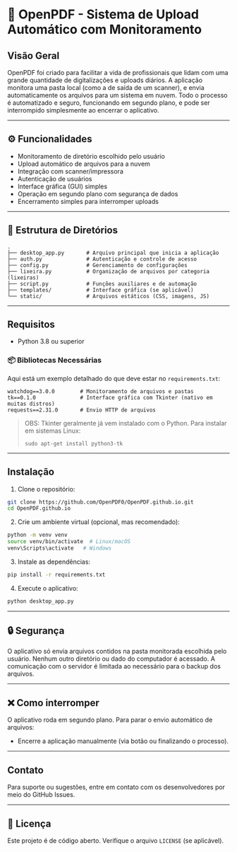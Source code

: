 
# 📁 OpenPDF - Sistema de Upload Automático com Monitoramento

##  Visão Geral

OpenPDF foi criado para facilitar a vida de profissionais que lidam com uma grande quantidade de digitalizações e uploads diários. A aplicação monitora uma pasta local (como a de saída de um scanner), e envia automaticamente os arquivos para um sistema em nuvem. Todo o processo é automatizado e seguro, funcionando em segundo plano, e pode ser interrompido simplesmente ao encerrar o aplicativo.

---

## ⚙️ Funcionalidades

- Monitoramento de diretório escolhido pelo usuário
- Upload automático de arquivos para a nuvem
- Integração com scanner/impressora
- Autenticação de usuários
- Interface gráfica (GUI) simples
- Operação em segundo plano com segurança de dados
- Encerramento simples para interromper uploads

---

## 📂 Estrutura de Diretórios

```
.
├── desktop_app.py       # Arquivo principal que inicia a aplicação
├── auth.py              # Autenticação e controle de acesso
├── config.py            # Gerenciamento de configurações
├── lixeira.py           # Organização de arquivos por categoria (lixeiras)
├── script.py            # Funções auxiliares e de automação
├── templates/           # Interface gráfica (se aplicável)
└── static/              # Arquivos estáticos (CSS, imagens, JS)
```

---

##  Requisitos

- Python 3.8 ou superior

### 📦 Bibliotecas Necessárias

Aqui está um exemplo detalhado do que deve estar no `requirements.txt`:

```
watchdog==3.0.0        # Monitoramento de arquivos e pastas
tk==0.1.0              # Interface gráfica com Tkinter (nativo em muitas distros)
requests==2.31.0       # Envio HTTP de arquivos
```

> OBS: Tkinter geralmente já vem instalado com o Python. Para instalar em sistemas Linux:
> ```
> sudo apt-get install python3-tk
> ```

---

## Instalação

1. Clone o repositório:

```bash
git clone https://github.com/OpenPDF0/OpenPDF.github.io.git
cd OpenPDF.github.io
```

2. Crie um ambiente virtual (opcional, mas recomendado):

```bash
python -m venv venv
source venv/bin/activate  # Linux/macOS
venv\Scripts\activate   # Windows
```

3. Instale as dependências:

```bash
pip install -r requirements.txt
```

4. Execute o aplicativo:

```bash
python desktop_app.py
```

---

## 🔒 Segurança

O aplicativo só envia arquivos contidos na pasta monitorada escolhida pelo usuário. Nenhum outro diretório ou dado do computador é acessado. A comunicação com o servidor é limitada ao necessário para o backup dos arquivos.

---

## ❌ Como interromper

O aplicativo roda em segundo plano. Para parar o envio automático de arquivos:
- Encerre a aplicação manualmente (via botão ou finalizando o processo).

---

## Contato

Para suporte ou sugestões, entre em contato com os desenvolvedores por meio do GitHub Issues.

---

## 📝 Licença

Este projeto é de código aberto. Verifique o arquivo `LICENSE` (se aplicável).
